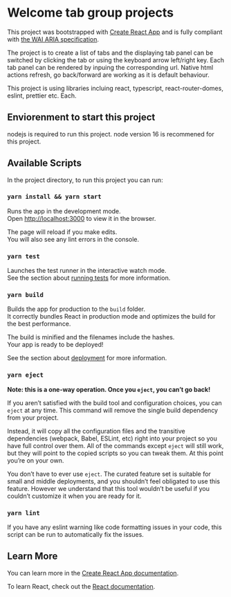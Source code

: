 # Welcome tab group projects
This project was bootstrapped with [Create React App](https://github.com/facebook/create-react-app) and is fully compliant with [the WAI ARIA specification](https://www.w3.org/TR/wai-aria-practices-1.1/#tabpanel).

The project is to create a list of tabs and the displaying tab panel can be switched by clicking
the tab or using the keyboard arrow left/right key. Each tab panel can be rendered by inpuing the corresponding 
url. Native html actions refresh, go back/forward are working as it is default behaviour.

This project is using libraries incluing react, typescript, react-router-domes, eslint, prettier etc.
Each.

## Enviorenment to start this project
nodejs is required to run this project. node version 16 is recommened for this project.

## Available Scripts

In the project directory, to run this project you can run:

### `yarn install && yarn start`

Runs the app in the development mode.\
Open [http://localhost:3000](http://localhost:3000) to view it in the browser.

The page will reload if you make edits.\
You will also see any lint errors in the console.

### `yarn test`

Launches the test runner in the interactive watch mode.\
See the section about [running tests](https://facebook.github.io/create-react-app/docs/running-tests) for more information.

### `yarn build`

Builds the app for production to the `build` folder.\
It correctly bundles React in production mode and optimizes the build for the best performance.

The build is minified and the filenames include the hashes.\
Your app is ready to be deployed!

See the section about [deployment](https://facebook.github.io/create-react-app/docs/deployment) for more information.

### `yarn eject`

**Note: this is a one-way operation. Once you `eject`, you can’t go back!**

If you aren’t satisfied with the build tool and configuration choices, you can `eject` at any time. This command will remove the single build dependency from your project.

Instead, it will copy all the configuration files and the transitive dependencies (webpack, Babel, ESLint, etc) right into your project so you have full control over them. All of the commands except `eject` will still work, but they will point to the copied scripts so you can tweak them. At this point you’re on your own.

You don’t have to ever use `eject`. The curated feature set is suitable for small and middle deployments, and you shouldn’t feel obligated to use this feature. However we understand that this tool wouldn’t be useful if you couldn’t customize it when you are ready for it.


### `yarn lint` 
If you have any eslint warning like code formatting issues in your code, this script can be run to automatically fix the issues.
## Learn More

You can learn more in the [Create React App documentation](https://facebook.github.io/create-react-app/docs/getting-started).

To learn React, check out the [React documentation](https://reactjs.org/).
